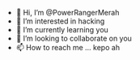 - 👋 Hi, I’m @PowerRangerMerah
- 👀 I’m interested in hacking
- 🌱 I’m currently learning you
- 💞️ I’m looking to collaborate on you
- 📫 How to reach me ... kepo ah
<!---
PowerRangerMerah/PowerRangerMerah is a ✨ special ✨ repository because its `README.md` (this file) appears on your GitHub profile.
You can click the Preview link to take a look at your changes.
--->
